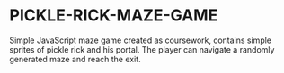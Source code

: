 # PICKLE-RICK-MAZE-GAME
Simple JavaScript maze game created as coursework,  contains simple sprites of pickle rick and his portal. The player  can navigate a randomly generated maze and reach the exit. 
